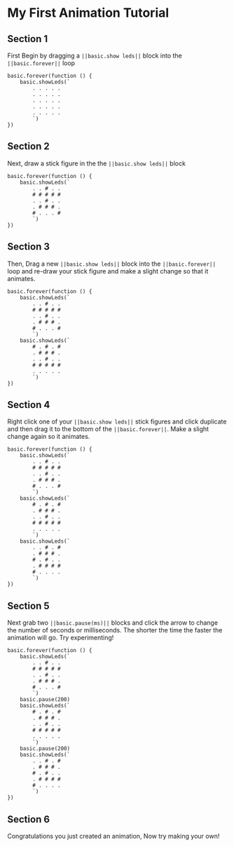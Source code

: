 # My First Animation Tutorial



## Section 1
First Begin by dragging  a ``||basic.show leds||`` block into the ``||basic.forever||`` loop

```blocks
basic.forever(function () {
    basic.showLeds(`
        . . . . .
        . . . . .
        . . . . .
        . . . . .
        . . . . .
        `)
})
```


## Section 2

Next, draw a stick figure in the the ``||basic.show leds||`` block
```blocks
basic.forever(function () {
    basic.showLeds(`
        . . # . .
        # # # # #
        . . # . .
        . # # # .
        # . . . #
        `)
})
```


## Section 3
Then, Drag a new ``||basic.show leds||`` block into the ``||basic.forever||`` loop and re-draw your stick figure and make a slight change so that it animates.

```blocks
basic.forever(function () {
    basic.showLeds(`
        . . # . .
        # # # # #
        . . # . .
        . # # # .
        # . . . #
        `)
    basic.showLeds(`
        # . # . #
        . # # # .
        . . # . .
        # # # # #
        . . . . .
        `)
})
```

## Section 4

Right click one of your ``||basic.show leds||`` stick figures and click duplicate and then drag it to the bottom of the ``||basic.forever||``.  Make a slight change again so it animates.

```blocks
basic.forever(function () {
    basic.showLeds(`
        . . # . .
        # # # # #
        . . # . .
        . # # # .
        # . . . #
        `)
    basic.showLeds(`
        # . # . #
        . # # # .
        . . # . .
        # # # # #
        . . . . .
        `)
    basic.showLeds(`
        . . # . #
        . # # # .
        # . # . .
        . # # # #
        # . . . .
        `)
})
```

## Section 5
Next grab two ``||basic.pause(ms)||`` blocks and click the arrow to change the number of seconds or milliseconds. The shorter the time the faster the animation will go.  Try experimenting!  

```blocks
basic.forever(function () {
    basic.showLeds(`
        . . # . .
        # # # # #
        . . # . .
        . # # # .
        # . . . #
        `)
    basic.pause(200)
    basic.showLeds(`
        # . # . #
        . # # # .
        . . # . .
        # # # # #
        . . . . .
        `)
    basic.pause(200)
    basic.showLeds(`
        . . # . #
        . # # # .
        # . # . .
        . # # # #
        # . . . .
        `)
})
```

## Section 6

Congratulations you just created an animation,  Now try making your own!